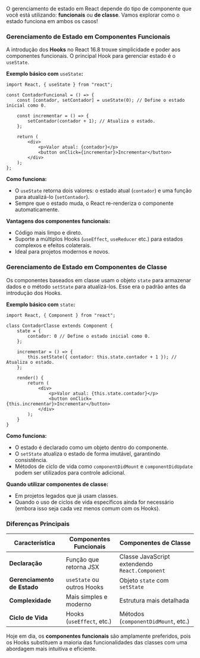 O gerenciamento de estado em React depende do tipo de componente que você está utilizando: **funcionais** ou **de classe**. Vamos explorar como o estado funciona em ambos os casos!

### **Gerenciamento de Estado em Componentes Funcionais**

A introdução dos **Hooks** no React 16.8 trouxe simplicidade e poder aos componentes funcionais. O principal Hook para gerenciar estado é o `useState`.

**Exemplo básico com** `useState`**:**

```
import React, { useState } from "react";

const ContadorFuncional = () => {
    const [contador, setContador] = useState(0); // Define o estado inicial como 0.

    const incrementar = () => {
        setContador(contador + 1); // Atualiza o estado.
    };

    return (
        <div>
            <p>Valor atual: {contador}</p>
            <button onClick={incrementar}>Incrementar</button>
        </div>
    );
};
```

**Como funciona:**
- O `useState` retorna dois valores: o estado atual (`contador`) e uma função para atualizá-lo (`setContador`).
- Sempre que o estado muda, o React re-renderiza o componente automaticamente.

**Vantagens dos componentes funcionais:**
- Código mais limpo e direto.
- Suporte a múltiplos Hooks (`useEffect`, `useReducer` etc.) para estados complexos e efeitos colaterais.
- Ideal para projetos modernos e novos.

### **Gerenciamento de Estado em Componentes de Classe**

Os componentes baseados em classe usam o objeto `state` para armazenar dados e o método `setState` para atualizá-los. Esse era o padrão antes da introdução dos Hooks.

**Exemplo básico com** `state`**:**

```
import React, { Component } from "react";

class ContadorClasse extends Component {
    state = {
        contador: 0 // Define o estado inicial como 0.
    };

    incrementar = () => {
        this.setState({ contador: this.state.contador + 1 }); // Atualiza o estado.
    };

    render() {
        return (
            <div>
                <p>Valor atual: {this.state.contador}</p>
                <button onClick={this.incrementar}>Incrementar</button>
            </div>
        );
    }
}
```

**Como funciona:**
- O estado é declarado como um objeto dentro do componente.
- O `setState` atualiza o estado de forma imutável, garantindo consistência.
- Métodos de ciclo de vida como `componentDidMount` e `componentDidUpdate` podem ser utilizados para controle adicional.

**Quando utilizar componentes de classe:**

- Em projetos legados que já usam classes.
- Quando o uso de ciclos de vida específicos ainda for necessário (embora isso seja cada vez menos comum com os Hooks).

### **Diferenças Principais**

|Característica|Componentes Funcionais|Componentes de Classe|
|---|---|---|
|**Declaração**|Função que retorna JSX|Classe JavaScript extendendo `React.Component`|
|**Gerenciamento de Estado**|`useState` ou outros Hooks|Objeto `state` com `setState`|
|**Complexidade**|Mais simples e moderno|Estrutura mais detalhada|
|**Ciclo de Vida**|Hooks (`useEffect`, etc.)|Métodos (`componentDidMount`, etc.)|

Hoje em dia, os **componentes funcionais** são amplamente preferidos, pois os Hooks substituem a maioria das funcionalidades das classes com uma abordagem mais intuitiva e eficiente.


